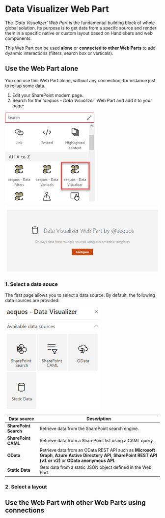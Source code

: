 # Data Visualizer Web Part

The _'Data Visualizer' Web Part_ is the fundamental building block of whole global solution. Its purpose is to get data from a specifc source and render them in a specific native or custom layout based on Handlebars and web components.

This Web Part can be used **alone** or **connected to other Web Parts** to add dyanmic interactions (filters, search box or verticals).

## Use the Web Part alone

You can use this Web Part alone, without any connection, for instance just to rollup some data.

1. Edit your SharePoint modern page.
2. Search for the _'aequos - Data Visualizer'_ Web Part and add it to your page:

!["aequos Data Visualizer Web Part"](../../../assets/webparts/data_visualizer/data_visualizer_wp_picker.png)

!["aequos Data Visualizer Web Part"](../../../assets/webparts/data_visualizer/data_visualizer_wp_placeholder.png)

### 1. Select a data souce

The first page allows you to select a data source. By default, the following data sources are provided:

!["Available data sources"](../../../assets/webparts/data_visualizer/page1/available_datasources.png)


| Data source | Description |
|-------------|---|
| **SharePoint Search** | Retrieve data from the SharePoint search engine.
| **SharePoint CAML** | Retrieve data from a SharePoint list using a CAML query.
| **OData** | Retrieve data from an OData REST API such as **Microsoft Graph**, **Azure Active Directory API**, **SharePoint REST API (v1 or v2)** or **OData anonymous API**.
| **Static Data** | Gets data from a static JSON object defined in the Web Part.

### 2. Select a layout


## Use the Web Part with other Web Parts using connections